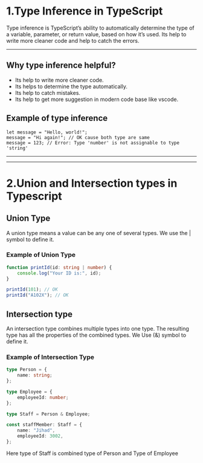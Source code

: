 # 1.Type Inference in TypeScript

Type inference is TypeScript’s ability to automatically determine the type of a variable, parameter, or return value, based on how it’s used. Its help to write more cleaner code and help to catch the errors.

---

## Why type inference helpful?

- Its help to write more cleaner code.
- Its helps to determine the type automatically.
- Its help to catch mistakes.
- Its help to get more suggestion in modern code base like vscode.

## Example of type inference

```
let message = "Hello, world!";
message = "Hi again!"; // OK cause both type are same
message = 123; // Error: Type 'number' is not assignable to type 'string'

```

---

---

# 2.Union and Intersection types in Typescript

## Union Type

A union type means a value can be any one of several types. We use the | symbol to define it.

### Example of Union Type

```ts
function printId(id: string | number) {
    console.log("Your ID is:", id);
}

printId(101); // OK
printId("A102X"); // OK
```

## Intersection type

An intersection type combines multiple types into one type. The resulting type has all the properties of the combined types. We Use (&) symbol to define it.

### Example of Intersection Type

```ts
type Person = {
    name: string;
};

type Employee = {
    employeeId: number;
};

type Staff = Person & Employee;

const staffMember: Staff = {
    name: "Jihad",
    employeeId: 3002,
};
```

Here type of Staff is combined type of Person and Type of Employee
